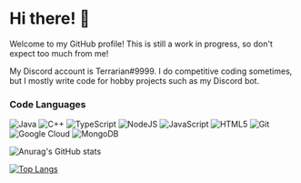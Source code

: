 # Hi there! 👋

Welcome to my GitHub profile! This is still a work in progress, so don't expect too much from me!

My Discord account is Terrarian#9999. I do competitive coding sometimes, but I mostly write code for hobby projects such as my Discord bot.

### Code Languages

![](https://camo.githubusercontent.com/fd711c3d9436a4c65d3268ff77bdc48196b2d876ba076e5b58467d319a6ff4da/68747470733a2f2f696d672e736869656c64732e696f2f62616467652f2d6a6176612d4533344138363f7374796c653d666c61742d737175617265266c6f676f3d6a617661 "Java") ![](https://camo.githubusercontent.com/8f43425702111cf74b8533f47f540e0800740979cdd6a0d59fafef11d1287cc1/68747470733a2f2f696d672e736869656c64732e696f2f62616467652f2d432b2b2d3030353939433f7374796c653d666c61742d737175617265266c6f676f3d63 "C++") ![](https://camo.githubusercontent.com/8b76dad952a5f01b227f0fc83168009e115d7a0c5f9eca6ea918d6ae4e71b8ff/68747470733a2f2f696d672e736869656c64732e696f2f62616467652f2d547970655363726970742d3030374143433f7374796c653d666c61742d737175617265266c6f676f3d74797065736372697074 "TypeScript") ![](https://camo.githubusercontent.com/d285a3257cb8d91cc4019b67bfd8f1e6d437fe04987832b1fa32d4d83504a56b/68747470733a2f2f696d672e736869656c64732e696f2f62616467652f2d4e6f64654a532d3333393933333f7374796c653d666c61742d737175617265266c6f676f3d4e6f64652e6a73266c6f676f436f6c6f723d464646464646 "NodeJS") ![](https://camo.githubusercontent.com/b3ee8a9836d8032cc7165d623912c0d6792c830c86413c1d128fa18d62170025/68747470733a2f2f696d672e736869656c64732e696f2f62616467652f2d4a6176615363726970742d4637444631453f7374796c653d666c61742d737175617265266c6f676f3d6a617661736372697074266c6f676f436f6c6f723d464646464646 "JavaScript") ![](https://camo.githubusercontent.com/f19ebc354a9f7a381684e78824b5124cc14f3f6decdd57436482522cfd00e536/68747470733a2f2f696d672e736869656c64732e696f2f62616467652f2d48544d4c352d4533344632363f7374796c653d666c61742d737175617265266c6f676f3d68746d6c35266c6f676f436f6c6f723d464646464646 "HTML5") ![](https://camo.githubusercontent.com/03cf4131a3ec3a14cc096962b51370c94cf11a985d367bcb29f4e63feb0a74e3/68747470733a2f2f696d672e736869656c64732e696f2f62616467652f2d4769742d4630353033323f7374796c653d666c61742d737175617265266c6f676f3d676974266c6f676f436f6c6f723d464646464646 "Git") ![](https://camo.githubusercontent.com/648458d3ed4a4d9d84a87a354e60e9cae87a72092e21abefa162091580525c7d/68747470733a2f2f696d672e736869656c64732e696f2f62616467652f2d476f6f676c6520436c6f75642d3432383546343f7374796c653d666c61742d737175617265266c6f676f3d676f6f676c652d636c6f7564266c6f676f436f6c6f723d464646464646 "Google Cloud") ![](https://camo.githubusercontent.com/cb3eee95d841ef0f10b326957dba08b10b66a7c030137adc33980a5afb3a128e/68747470733a2f2f696d672e736869656c64732e696f2f62616467652f2d4d6f6e676f44422d3437413234383f7374796c653d666c61742d737175617265266c6f676f3d6d6f6e676f6462266c6f676f436f6c6f723d464646464646 "MongoDB")

![Anurag's GitHub stats](https://github-readme-stats.vercel.app/api?username=Terra-rian&show_icons=true&theme=radical)

[![Top Langs](https://github-readme-stats.vercel.app/api/top-langs/?username=Terra-rian&theme=radical)](https://github.com/anuraghazra/github-readme-stats)
